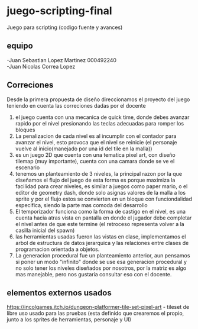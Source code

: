 # juego-scripting-final
Juego para scripting (codigo fuente y avances)

## equipo
-Juan Sebastian Lopez Martinez 000492240  
-Juan Nicolas Correa Lopez

## Correciones
Desde la primera propuesta de diseño direccionamos el proyecto del juego teniendo en cuenta las correciones dadas por el docente

1. el juego cuenta con una mecanica de quick time, donde debes avanzar rapido por el nivel presionando las teclas adecuadas para romper los bloques  
2. La penalizacion de cada nivel es al incumplir con el contador para avanzar el nivel, esto provoca que el nivel se reinicie (el personaje vuelve al inicio(manejado por una id del tile en la malla))
3. es un juego 2D que cuenta con una tematica pixel art, con diseño tilemap (muy importante), cuenta con una camara donde se ve el escenario
4. tenemos un planteamiento de 3 niveles, la principal razon por la que diseñamos el flujo del juego de esta forma es porque maximiza la facilidad para crear niveles, es similar a juegos como paper mario, o el editor de geometry dash, donde solo asignas valores de la malla a los sprite y por el flujo estos se convierten en un bloque con funciondalidad especifica, siendo la parte mas comoda del desarrollo
5. El temporizador funciona como la forma de castigo en el nivel, es una cuenta hacia atras vista en pantalla en donde el jugador debe completar el nivel antes de que este termine (el retroceso representa volver a la casilla inicial del spawn)
6. las herramientas usadas fueron las vistas en clase, implementamos el arbol de estructura de datos jerarquica y las relaciones entre clases de programacion orientada a objetos.
7. La generacion procedural fue un planteamiento anterior, aun pensamos si poner un modo "infinito" donde se use esa generacion procedural y no solo tener los niveles diseñados por nosotros, por la matriz es algo mas manejable, pero nos gustaria consultar eso con el docente.

   
## elementos externos usados
https://incolgames.itch.io/dungeon-platformer-tile-set-pixel-art - tileset de libre uso usado para las pruebas (esta definido que crearemos el propio, junto a los sprites de herramientas, personaje y UI)
   
   
